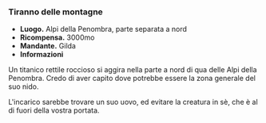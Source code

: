 ### **Tiranno delle montagne**
* **Luogo.**  Alpi della Penombra, parte separata a nord  
* **Ricompensa.** 3000mo  
* **Mandante.** Gilda  
* **Informazioni**
<div class="dialogue">
    <div class="icon chestibor"></div>
    <p>Un titanico rettile roccioso si aggira nella parte a nord di qua delle Alpi della Penombra. Credo di aver capito dove potrebbe essere la zona generale del suo nido.</p>
</div>
<div class="dialogue">
    <div class="icon kynthea"></div>
    <p>L'incarico sarebbe trovare un suo uovo, ed evitare la creatura in sè, che è al di fuori della vostra portata.</p>
</div>


